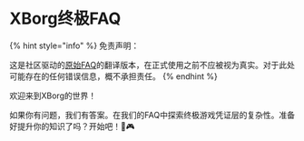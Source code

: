 # XBorg终极FAQ

{% hint style="info" %}
免责声明：

这是社区驱动的[原始FAQ](https://xborg-1.gitbook.io/faq/)的翻译版本，在正式使用之前不应被视为真实。对于此处可能存在的任何错误信息，概不承担责任。
{% endhint %}

欢迎来到XBorg的世界！&#x20;

如果你有问题，我们有答案。在我们的FAQ中探索终极游戏凭证层的复杂性。准备好提升你的知识了吗？开始吧！🚀🎮